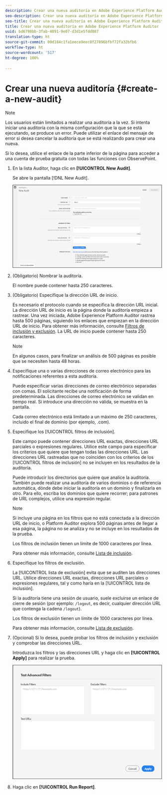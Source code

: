 ```yaml
---
description: Crear una nueva auditoría en Adobe Experience Platform Auditor
seo-description: Crear una nueva auditoría en Adobe Experience Platform Auditor
seo-title: Crear una nueva auditoría en Adobe Experience Platform Auditor
title: Crear una nueva auditoría en Adobe Experience Platform Auditor
uuid: bd6798bb-3fab-4091-9e07-d3d1e5fdd087
translation-type: ht
source-git-commit: 00d184c1fa1eece9eec8f27896bfbf72fa32bfb6
workflow-type: ht
source-wordcount: '517'
ht-degree: 100%

---
```



# Crear una nueva auditoría {#create-a-new-audit}

>[!NOTE]
>
>Los usuarios están limitados a realizar una auditoría a la vez. Si intenta iniciar una auditoría con la misma configuración que la que se está ejecutando, se produce un error. Puede utilizar el enlace del mensaje de error si desea cancelar la auditoría que se está realizando para crear una nueva.

Si lo desea, utilice el enlace de la parte inferior de la página para acceder a una cuenta de prueba gratuita con todas las funciones con ObservePoint.

1. En la lista Auditor, haga clic en **[!UICONTROL New Audit]**.

   Se abre la pantalla [!DNL New Audit].

   ![](assets/config.png)

1. (Obligatorio) Nombrar la auditoría.

   El nombre puede contener hasta 250 caracteres.
1. (Obligatorio) Especifique la dirección URL de inicio.

   Es necesario el protocolo cuando se especifica la dirección URL inicial. La dirección URL de inicio es la página donde la auditoría empieza a rastrear. Una vez iniciada, Adobe Experience Platform Auditor rastrea hasta 500 páginas, siguiendo los enlaces que empiezan en la dirección URL de inicio. Para obtener más información, consulte [Filtros de inclusión y exclusión](../create-audit/filters.md). La URL de inicio puede contener hasta 250 caracteres.

   >[!NOTE]
   >
   >En algunos casos, para finalizar un análisis de 500 páginas es posible que se necesiten hasta 48 horas.

1. Especifique una o varias direcciones de correo electrónico para las notificaciones referentes a esta auditoría.

   Puede especificar varias direcciones de correo electrónico separadas con comas. El solicitante recibe una notificación de forma predeterminada. Las direcciones de correo electrónico se validan en tiempo real. Si introduce una dirección no válida, se muestra en la pantalla.

   Cada correo electrónico está limitado a un máximo de 250 caracteres, incluido el final de dominio (por ejemplo, .com).

1. Especifique los [!UICONTROL filtros de inclusión].

   Este campo puede contener direcciones URL exactas, direcciones URL parciales o expresiones regulares. Utilice este campo para especificar los criterios que quiere que tengan todas las direcciones URL. Las direcciones URL rastreadas que no coinciden con los criterios de los [!UICONTROL filtros de inclusión] no se incluyen en los resultados de la auditoría.

   Puede introducir los directorios que quiere que analice la auditoría. También puede realizar una auditoría de varios dominios o de referencia automática, dónde debe iniciar la auditoría en un dominio y finalizarla en otro. Para ello, escriba los dominios que quiere recorrer; para patrones de URL complejos, utilice una expresión regular.

   >[!NOTE]
   >
   >Si incluye una página en los filtros que no está conectada a la dirección URL de inicio, o Platform Auditor explora 500 páginas antes de llegar a esa página, la página no se analiza y no se incluye en los resultados de la prueba.

   Los filtros de inclusión tienen un límite de 1000 caracteres por línea.

   Para obtener más información, consulte [Lista de inclusión](../create-audit/filters.md).
1. Especifique los filtros de exclusión.

   La [!UICONTROL lista de exclusión] evita que se auditen las direcciones URL. Utilice direcciones URL exactas, direcciones URL parciales o expresiones regulares, tal y como haría en la [!UICONTROL lista de inclusión].

   Si la auditoría tiene una sesión de usuario, suele excluirse un enlace de cierre de sesión (por ejemplo: `/logout`, es decir, cualquier dirección URL que contenga la cadena `/logout`).

   Los filtros de exclusión tienen un límite de 1000 caracteres por línea.

   Para obtener más información, consulte [Lista de exclusión](../create-audit/filters.md).
1. (Opcional) Si lo desea, puede probar los filtros de inclusión y exclusión y comprobar las direcciones URL.

   Introduzca los filtros y las direcciones URL y haga clic en **[!UICONTROL Apply]** para realizar la prueba.

   ![](assets/test-advanced-filters.png)

1. Haga clic en **[!UICONTROL Run Report]**.
